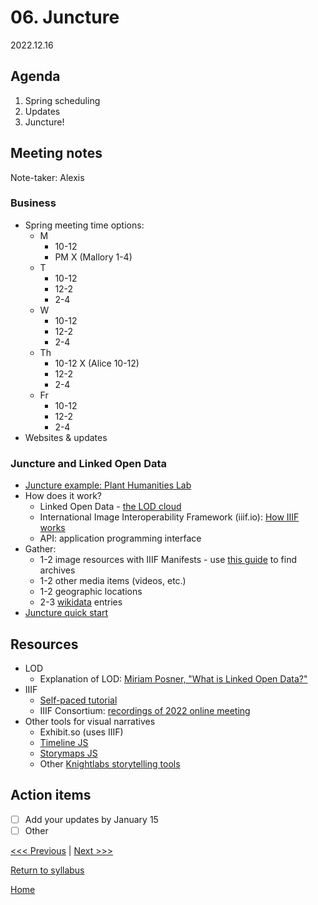 # 06. Juncture

2022.12.16

## Agenda
1. Spring scheduling
2. Updates
3. Juncture!

## Meeting notes
Note-taker: Alexis

### Business
- Spring meeting time options:
  - M
    - 10-12
    - PM X (Mallory 1-4)
  - T
    - 10-12
    - 12-2
    - 2-4
  - W
    - 10-12
    - 12-2
    - 2-4
  - Th
    - 10-12 X (Alice 10-12)
    - 12-2
    - 2-4
  - Fr
    - 10-12
    - 12-2
    - 2-4
- Websites & updates

### Juncture and Linked Open Data

- [Juncture example: Plant Humanities Lab](https://lab.plant-humanities.org/)
- How does it work?
  - Linked Open Data - [the LOD cloud](https://lod-cloud.net/)
  - International Image Interoperability Framework (iiif.io): [How IIIF works](https://iiif.io/get-started/how-iiif-works/)
  - API: application programming interface
- Gather:
  - 1-2 image resources with IIIF Manifests - use [this guide](https://iiif.io/guides/finding_resources/) to find archives
  - 1-2 other media items (videos, etc.)
  - 1-2 geographic locations
  - 2-3 [wikidata](https://www.wikidata.org/wiki/Wikidata:Main_Page) entries
- [Juncture quick start](https://github.com/jstor-labs/juncture/wiki/Visual-Essay-Quick-Start)

## Resources

- LOD
  - Explanation of LOD: [Miriam Posner, "What is Linked Open Data?"](https://www.youtube.com/watch?v=VZBpFiLbi-Y)
- IIIF
  - [Self-paced tutorial](https://training.iiif.io/iiif-online-workshop/)
  - IIIF Consortium: [recordings of 2022 online meeting](https://iiif.io/news/2022/12/12/online_conference_videos/)
- Other tools for visual narratives
  - Exhibit.so (uses IIIF)
  - [Timeline JS](https://timeline.knightlab.com/)
  - [Storymaps JS](https://storymap.knightlab.com/)
  - Other [Knightlabs storytelling tools](https://knightlab.northwestern.edu/projects/#storytelling)

## Action items
- [ ] Add your updates by January 15
- [ ] Other

[<<< Previous](05-webpub.md) | [Next >>>](07-data.md)

[Return to syllabus](../syllabus.md)

[Home](../README.md)
